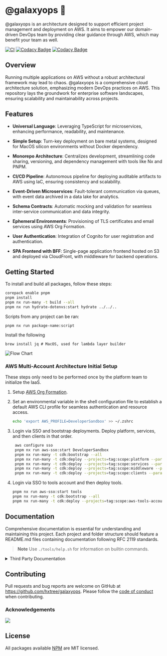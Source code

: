 # @galaxyops :milky_way:

@galaxyops is an architecture designed to support efficient project management
and deployment on AWS. It aims to empower our domain-driven DevOps team by
providing clear guidance through AWS, which may benefit your team as well.

[![CI](https://github.com/hxtree/galaxyops/actions/workflows/on-merge.yml/badge.svg)](https://github.com/hxtree/galaxyops/actions/workflows/on-merge.yml)
[![Codacy Badge](https://app.codacy.com/project/badge/Grade/8024531285164025aef972fcb059ea74)](https://app.codacy.com/gh/hxtree/galaxyops/dashboard?utm_source=gh&utm_medium=referral&utm_content=&utm_campaign=Badge_grade)
[![Codacy Badge](https://app.codacy.com/project/badge/Coverage/8024531285164025aef972fcb059ea74)](https://app.codacy.com/gh/hxtree/galaxyops/dashboard?utm_source=gh&utm_medium=referral&utm_content=&utm_campaign=Badge_coverage)

## Overview

Running multiple applications on AWS without a robust architectural framework
may lead to chaos. @galaxyops is a comprehensive cloud architecture solution,
emphasizing modern DevOps practices on AWS. This repository lays the groundwork
for enterprise software landscapes, ensuring scalability and maintainability
across projects.

## Features

- **Universal Language**: Leveraging TypeScript for microservices, enhancing
  performance, readability, and maintenance.

- **Simple Setup**: Turn-key deployment on bare metal systems, designed for
  MacOS silicon environments without Docker dependency.

- **Monorepo Architecture**: Centralizes development, streamlining code sharing,
  versioning, and dependency management with tools like Nx and PNPM.

- **CI/CD Pipeline**: Autonomous pipeline for deploying auditable artifacts to
  AWS using IaC, ensuring consistency and scalability.

- **Event-Driven Microservices**: Fault-tolerant communication via queues, with
  event data archived in a data lake for analytics.

- **Schema Contracts**: Automatic mocking and validation for seamless
  inter-service communication and data integrity.

- **Ephemeral Environments**: Provisioning of TLS certificates and email
  services using AWS Org Formation.

- **User Authentication**: Integration of Cognito for user registration and
  authentication.

- **SPA Frontend with BFF**: Single-page application frontend hosted on S3 and
  deployed via CloudFront, with middleware for backend operations.

## Getting Started

To install and build all packages, follow these steps:

```bash
corepack enable pnpm
pnpm install
pnpm nx run-many -t build --all
pnpm nx run hydrate-dotenvs:start hydrate ../../..
```

Scripts from any project can be ran:

```zshrc
pnpm nx run package-name:script
```

Install the following

```zshrc
brew install jq # MacOS, used for lambda layer builder
```

![Flow Chart](docs/flow-chart.drawio.svg)

### AWS Multi-Account Architecture Initial Setup

These steps only need to be performed once by the platform team to initialize
the IaaS.

1. Setup [AWS Org Formation](/platform/aws-org-formation/README.md).

2. Set an environmental variable in the shell configuration file to establish a
   default AWS CLI profile for seamless authentication and resource access.

   ```bash
   echo 'export AWS_PROFILE=DeveloperSandbox' >> ~/.zshrc
   ```

3. Login via SSO and bootstrap deployments. Deploy platform, services, and then
   clients in that order.

   ```bash
    aws configure sso
    pnpm nx run aws-sso:start DeveloperSandbox
    pnpm nx run-many -t cdk:bootstrap --all
    pnpm nx run-many -t cdk:deploy --projects=tag:scope:platform --parallel=false
    pnpm nx run-many -t cdk:deploy --projects=tag:scope:services --parallel=false
    pnpm nx run-many -t cdk:deploy --projects=tag:scope:middleware --parallel=false
    pnpm nx run-many -t cdk:deploy --projects=tag:scope:clients --parallel=false
   ```

4. Login via SSO to tools account and then deploy tools.

   ```bash
   pnpm nx run aws-sso:start tools
   pnpm nx run-many -t cdk:bootstrap --all
   pnpm nx run-many -t cdk:deploy --projects=tag:scope:aws-tools-account --parallel=false
   ```

## Documentation

Comprehensive documentation is essential for understanding and maintaining this
project. Each project and folder structure should feature a README.md files
containing documentation following RFC 2119 standards.

> **Note** Use `./tools/help.sh` for information on builtin commands.

<details>
  <summary>Third Party Documentation</summary>

- [NX Package Based Repo](https://nx.dev/getting-started/tutorials/package-based-repo-tutorial)
- [AWS CLI](https://docs.aws.amazon.com/cdk/v2/guide/cli.html)
- [Typescript](https://www.typescriptlang.org/docs/)
- [Jest](https://jestjs.io/)
</details>

## Contributing

Pull requests and bug reports are welcome on GitHub at
<https://github.com/hxtree/galaxyops>. Please follow the
[code of conduct](docs/CODE_OF_CONDUCT.md) when contributing.

### Acknowledgements

<a href="https://github.com/hxtree/galaxyops/graphs/contributors">
  <img src="https://contrib.rocks/image?repo=hxtree/galaxyops" />
</a>

## License

All packages available [NPM](https://www.npmjs.com/search?q=%40cats-cradle) are
MIT licensed.
